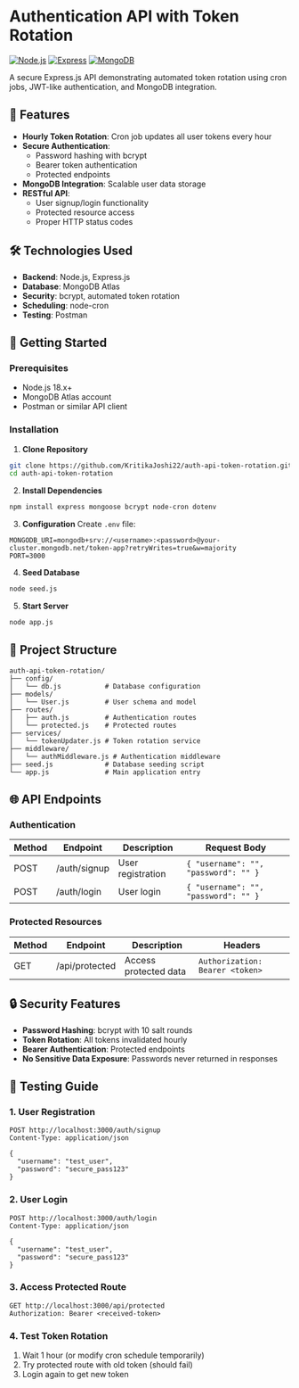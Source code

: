 # Authentication API with Token Rotation

[![Node.js](https://img.shields.io/badge/Node.js-18.x-green)](https://nodejs.org/)
[![Express](https://img.shields.io/badge/Express-4.x-blue)](https://expressjs.com/)
[![MongoDB](https://img.shields.io/badge/MongoDB-Atlas-brightgreen)](https://www.mongodb.com/atlas)

A secure Express.js API demonstrating automated token rotation using cron jobs, JWT-like authentication, and MongoDB integration.

## 📌 Features

- **Hourly Token Rotation**: Cron job updates all user tokens every hour
- **Secure Authentication**:
  - Password hashing with bcrypt
  - Bearer token authentication
  - Protected endpoints
- **MongoDB Integration**: Scalable user data storage
- **RESTful API**:
  - User signup/login functionality
  - Protected resource access
  - Proper HTTP status codes

## 🛠 Technologies Used

- **Backend**: Node.js, Express.js
- **Database**: MongoDB Atlas
- **Security**: bcrypt, automated token rotation
- **Scheduling**: node-cron
- **Testing**: Postman

## 🚀 Getting Started

### Prerequisites

- Node.js 18.x+
- MongoDB Atlas account
- Postman or similar API client

### Installation

1. **Clone Repository**

```bash
git clone https://github.com/KritikaJoshi22/auth-api-token-rotation.git
cd auth-api-token-rotation
```

2. **Install Dependencies**

```bash
npm install express mongoose bcrypt node-cron dotenv
```

3. **Configuration**
   Create `.env` file:

```env
MONGODB_URI=mongodb+srv://<username>:<password>@your-cluster.mongodb.net/token-app?retryWrites=true&w=majority
PORT=3000
```

4. **Seed Database**

```bash
node seed.js
```

5. **Start Server**

```bash
node app.js
```

## 📂 Project Structure

```
auth-api-token-rotation/
├── config/
│   └── db.js           # Database configuration
├── models/
│   └── User.js         # User schema and model
├── routes/
│   ├── auth.js         # Authentication routes
│   └── protected.js    # Protected routes
├── services/
│   └── tokenUpdater.js # Token rotation service
├── middleware/
│   └── authMiddleware.js # Authentication middleware
├── seed.js             # Database seeding script
└── app.js              # Main application entry
```

## 🌐 API Endpoints

### Authentication

| Method | Endpoint     | Description       | Request Body                         |
| ------ | ------------ | ----------------- | ------------------------------------ |
| POST   | /auth/signup | User registration | `{ "username": "", "password": "" }` |
| POST   | /auth/login  | User login        | `{ "username": "", "password": "" }` |

### Protected Resources

| Method | Endpoint       | Description           | Headers                         |
| ------ | -------------- | --------------------- | ------------------------------- |
| GET    | /api/protected | Access protected data | `Authorization: Bearer <token>` |

## 🔒 Security Features

- **Password Hashing**: bcrypt with 10 salt rounds
- **Token Rotation**: All tokens invalidated hourly
- **Bearer Authentication**: Protected endpoints
- **No Sensitive Data Exposure**: Passwords never returned in responses

## 🧪 Testing Guide

### 1. User Registration

```http
POST http://localhost:3000/auth/signup
Content-Type: application/json

{
  "username": "test_user",
  "password": "secure_pass123"
}
```

### 2. User Login

```http
POST http://localhost:3000/auth/login
Content-Type: application/json

{
  "username": "test_user",
  "password": "secure_pass123"
}
```

### 3. Access Protected Route

```http
GET http://localhost:3000/api/protected
Authorization: Bearer <received-token>
```

### 4. Test Token Rotation

1. Wait 1 hour (or modify cron schedule temporarily)
2. Try protected route with old token (should fail)
3. Login again to get new token

